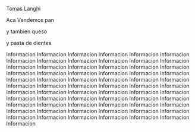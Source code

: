 Tomas Langhi

Aca Vendemos pan 

y tambien queso

y pasta de dientes

Informacion Informacion Informacion Informacion Informacion Informacion Informacion Informacion Informacion Informacion Informacion Informacion Informacion Informacion Informacion Informacion Informacion Informacion Informacion Informacion Informacion Informacion Informacion Informacion Informacion Informacion Informacion Informacion Informacion Informacion Informacion Informacion Informacion Informacion Informacion Informacion Informacion Informacion Informacion Informacion Informacion Informacion Informacion Informacion Informacion Informacion Informacion Informacion Informacion Informacion Informacion Informacion Informacion Informacion Informacion Informacion Informacion Informacion Informacion Informacion Informacion Informacion Informacion Informacion Informacion Informacion Informacion 
